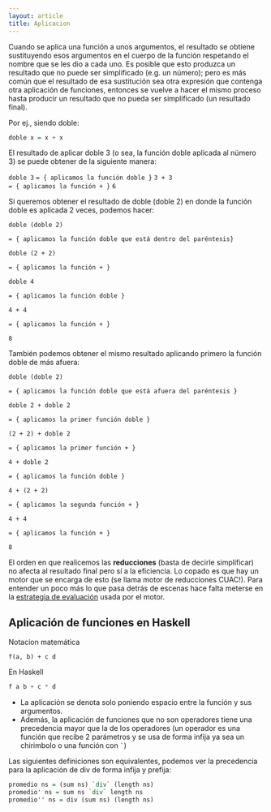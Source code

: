 ```yaml
---
layout: article
title: Aplicacion
---
```


Cuando se aplica una función a unos argumentos, el resultado se obtiene sustituyendo esos argumentos en el cuerpo de la función respetando el nombre que se les dio a cada uno. Es posible que esto produzca un resultado que no puede ser simplificado (e.g. un número); pero es más común que el resultado de esa sustitución sea otra expresión que contenga otra aplicación de funciones, entonces se vuelve a hacer el mismo proceso hasta producir un resultado que no pueda ser simplificado (un resultado final).

Por ej., siendo doble:

```haskell
doble x = x + x
```

El resultado de aplicar doble 3 (o sea, la función doble aplicada al número 3) se puede obtener de la siguiente manera:

`doble 3`
`= { aplicamos la función doble }`
`3 + 3`
`= { aplicamos la función + }`
`6`

Si queremos obtener el resultado de doble (doble 2) en donde la función doble es aplicada 2 veces, podemos hacer:

`doble (doble 2)`

`= { aplicamos la función doble que está dentro del paréntesis}`

`doble (2 + 2)`

`= { aplicamos la función + }`

`doble 4`

`= { aplicamos la función doble }`

`4 + 4`

`= { aplicamos la función + }`

`8`

También podemos obtener el mismo resultado aplicando primero la función doble de más afuera:

`doble (doble 2)`

`= { aplicamos la función doble que está afuera del paréntesis }`

`doble 2 + doble 2`

`= { aplicamos la primer función doble }`

`(2 + 2) + doble 2`

`= { aplicamos la primer función + }`

`4 + doble 2`

`= { aplicamos la función doble }`

`4 + (2 + 2)`

`= { aplicamos la segunda función + }`

`4 + 4`

`= { aplicamos la función + }`

`8`

El orden en que realicemos las **reducciones** (basta de decirle simplificar) no afecta al resultado final pero sí a la eficiencia. Lo copado es que hay un motor que se encarga de esto (se llama motor de reducciones CUAC!). Para entender un poco más lo que pasa detrás de escenas hace falta meterse en la [estrategia de evaluación](estrategias-de-evaluacion.html) usada por el motor.

Aplicación de funciones en Haskell
----------------------------------

Notacion matemática

```
f(a, b) + c d
```

En Haskell

```haskell
f a b + c * d
```

* La aplicación se denota solo poniendo espacio entre la función y sus argumentos. 
* Además, la aplicación de funciones que no son operadores tiene una precedencia mayor que la de los operadores (un operador es una función que recibe 2 parámetros y se usa de forma infija ya sea un chirimbolo o una función con `` ` ``) 

Las siguientes definiciones son equivalentes, podemos ver la precedencia para la aplicación de div de forma infija y prefija:

```haskell
promedio ns = (sum ns) `div` (length ns)
promedio' ns = sum ns `div` length ns
promedio'' ns = div (sum ns) (length ns)
```
